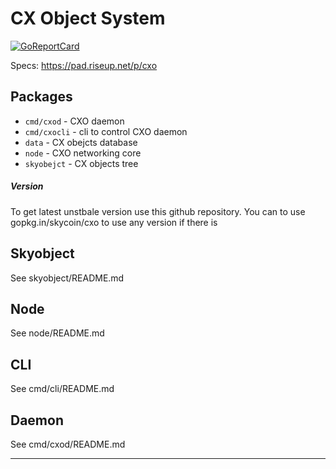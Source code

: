CX Object System
================

<!--

[![Build Status](https://travis-ci.org/logrusorgru/cxo.svg)](https://travis-ci.org/logrusorgru/cxo)
[![Coverage Status](https://coveralls.io/repos/logrusorgru/cxo/badge.svg?branch=master)](https://coveralls.io/r/logrusorgru/cxo?branch=master)

-->

[![GoReportCard](https://goreportcard.com/badge/skycoin/cxo)](https://goreportcard.com/report/skycoin/cxo)

Specs: https://pad.riseup.net/p/cxo

## Packages

- `cmd/cxod` - CXO daemon
- `cmd/cxocli` - cli to control CXO daemon
- `data` - CX obejcts database
- `node` - CXO networking core
- `skyobejct` - CX objects tree

##### Version

To get latest unstbale version use this github repository. You can to use
gopkg.in/skycoin/cxo to use any version if there is

## Skyobject

See skyobject/README.md

## Node

See node/README.md

## CLI

See cmd/cli/README.md

## Daemon

See cmd/cxod/README.md

---
